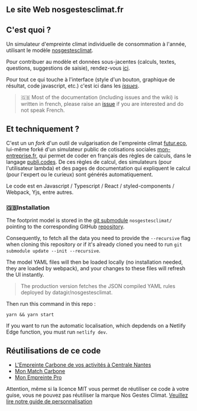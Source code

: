 ## Le site Web nosgestesclimat.fr

## C'est quoi ?

Un simulateur d'empreinte climat individuelle de consommation à l'année,
utilisant le modèle
[nosgestesclimat](https://github.com/datagir/nosgestesclimat).

Pour contribuer au modèle et données sous-jacentes (calculs, textes, questions,
suggestions de saisie), rendez-vous
[ici](https://github.com/datagir/nosgestesclimat/blob/master/CONTRIBUTING.md).

Pour tout ce qui touche à l'interface (style d'un bouton, graphique de
résultat, code javascript, etc.) c'est ici dans les
[_issues_](https://github.com/datagir/nosgestesclimat-site/issues).

> 🇬🇧 Most of the documentation (including issues and the wiki) is written in
> french, please raise an
> [issue](https://github.com/datagir/nosgestesclimat-site/issues/new) if you
> are interested and do not speak French.

## Et techniquement ?

C'est un un _fork_ d'un outil de vulgarisation de l'empreinte climat
[futur.eco](https://futur.eco), lui-même forké d'un simulateur public de
cotisations sociales [mon-entreprise.fr](https://mon-entreprise.fr), qui permet
de coder en français des règles de calculs, dans le langage
[publi.codes](https://publi.codes). De ces règles de calcul, des simulateurs
(pour l'utilisateur lambda) et des pages de documentation qui expliquent le
calcul (pour l'expert ou le curieux) sont générés automatiquement.

Le code est en Javascript / Typescript / React / styled-components / Webpack,
Yjs, entre autres.

### 🇬🇧Installation

The footprint model is stored in the [git
submodule](https://git-scm.com/book/en/v2/Git-Tools-Submodules)
`nosgestesclimat/` pointing to the corresponding
GitHub [repository](https://github.com/datagir/nosgestesclimat).

Consequently, to fetch all the data you need to provide the `--recursive` flag
when cloning this repository or if it's already cloned you need to run `git
submodule update --init --recursive`.

The model YAML files will then be loaded locally (no installation needed, they
are loaded by webpack), and your changes to these files will refresh the UI
instantly.

> The production version fetches the JSON compiled YAML rules deployed by
> datagir/nosgestesclimat.

Then run this command in this repo :

`yarn && yarn start`

If you want to run the automatic localisation, which depdends on a Netlify Edge
function, you must run `netlify dev`.

## Réutilisations de ce code

-   [L'Empreinte Carbone de vos activités à Centrale Nantes](https://github.com/SustainabilityCN/nosgestesclimat-site-ECN)
-   [Mon Match Carbone](https://github.com/pascalbes/monmatchcarbone-site)
-   [Mon Empreinte Pro](https://github.com/WeCount-io/nosgestesclimat-WC-site)

Attention, même si la licence MIT vous permet de réutiliser ce code à votre
guise, vous ne pouvez pas réutiliser la marque Nos Gestes Climat. [Veuillez
lire notre guide de
personnalisation](https://github.com/datagir/nosgestesclimat-site/blob/master/PERSONNALISATION.md)
